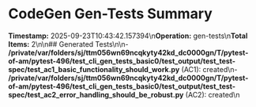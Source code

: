 # CodeGen Gen-Tests Summary

**Timestamp:** 2025-09-23T10:43:42.157394\n**Operation:** gen-tests\n**Total Items:** 2\n\n## Generated Tests\n\n- **/private/var/folders/sj/ttm056wn69ncqkyty42kd_dc0000gn/T/pytest-of-am/pytest-496/test_cli_gen_tests_basic0/test_output/test_test-spec/test_ac1_basic_functionality_should_work.py** (AC1): created\n- **/private/var/folders/sj/ttm056wn69ncqkyty42kd_dc0000gn/T/pytest-of-am/pytest-496/test_cli_gen_tests_basic0/test_output/test_test-spec/test_ac2_error_handling_should_be_robust.py** (AC2): created\n
